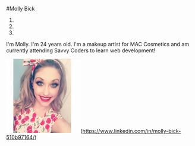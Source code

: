 #Molly Bick

1. 
2.
3. 

I'm Molly. I'm 24 years old. I'm a makeup artist for MAC Cosmetics and am currently attending Savvy Coders to learn web development!

![alt text](./img/headshot.jpg)(https://www.linkedin.com/in/molly-bick-510b97164/)





